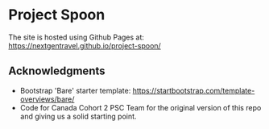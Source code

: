 # Project Spoon

The site is hosted using Github Pages at: https://nextgentravel.github.io/project-spoon/

## Acknowledgments

* Bootstrap 'Bare' starter template: https://startbootstrap.com/template-overviews/bare/
* Code for Canada Cohort 2 PSC Team for the original version of this repo and giving us a solid starting point.